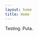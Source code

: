 ```yaml
---
layout: home
title: Home
---
```

Testing. Puta.
<!-- # This guy is just to display the delta -->
<!-- Welcome to my personal website! -->
<!-- > This site is under active development -->